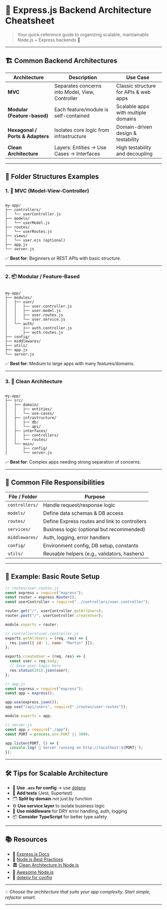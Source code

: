 # 🧠 Express.js Backend Architecture Cheatsheet

> Your quick-reference guide to organizing scalable, maintainable Node.js + Express backends 🚀

---

## 🏗️ Common Backend Architectures

| Architecture | Description | Use Case |
|--------------|-------------|----------|
| **MVC** | Separates concerns into Model, View, Controller | Classic structure for APIs & web apps |
| **Modular (Feature-based)** | Each feature/module is self-contained | Scalable apps with multiple domains |
| **Hexagonal / Ports & Adapters** | Isolates core logic from infrastructure | Domain-driven design & testability |
| **Clean Architecture** | Layers: Entities → Use Cases → Interfaces | High testability and decoupling |

---

## 📁 Folder Structures Examples

### 1. 🧱 MVC (Model-View-Controller)

```

my-app/
├── controllers/
│   └── userController.js
├── models/
│   └── userModel.js
├── routes/
│   └── userRoutes.js
├── views/
│   └── user.ejs (optional)
├── app.js
└── server.js

```

✅ **Best for**: Beginners or REST APIs with basic structure.

---

### 2. 📦 Modular / Feature-Based

```

my-app/
├── modules/
│   ├── user/
│   │   ├── user.controller.js
│   │   ├── user.model.js
│   │   ├── user.routes.js
│   │   └── user.service.js
│   └── auth/
│       ├── auth.controller.js
│       ├── auth.routes.js
├── config/
├── middlewares/
├── utils/
├── app.js
└── server.js

```

✅ **Best for**: Medium to large apps with many features/domains.

---

### 3. 🧼 Clean Architecture

```

my-app/
├── src/
│   ├── domain/
│   │   ├── entities/
│   │   └── use-cases/
│   ├── infrastructure/
│   │   ├── db/
│   │   └── api/
│   ├── interfaces/
│   │   ├── controllers/
│   │   └── routes/
│   └── main/
│       ├── config/
│       └── server.js

```

✅ **Best for**: Complex apps needing strong separation of concerns.

---

## 🚀 Common File Responsibilities

| File / Folder | Purpose |
|---------------|---------|
| `controllers/` | Handle request/response logic |
| `models/` | Define data schemas & DB access |
| `routes/` | Define Express routes and link to controllers |
| `services/` | Business logic (optional but recommended) |
| `middlewares/` | Auth, logging, error handlers |
| `config/` | Environment config, DB setup, constants |
| `utils/` | Reusable helpers (e.g., validators, hashers) |

---

## 🔧 Example: Basic Route Setup

```js
// routes/user.routes.js
const express = require("express");
const router = express.Router();
const userController = require("../controllers/user.controller");

router.get("/", userController.getAllUsers);
router.post("/", userController.createUser);

module.exports = router;
```

```js
// controllers/user.controller.js
exports.getAllUsers = (req, res) => {
  res.json([{ id: 1, name: "Martin" }]);
};

exports.createUser = (req, res) => {
  const user = req.body;
  // Save user logic here
  res.status(201).json(user);
};
```

```js
// app.js
const express = require("express");
const app = express();

app.use(express.json());
app.use("/api/users", require("./routes/user.routes"));

module.exports = app;
```

```js
// server.js
const app = require("./app");
const PORT = process.env.PORT || 3000;

app.listen(PORT, () => {
  console.log(`🚀 Server running on http://localhost:${PORT}`);
});
```

---

## 🛠️ Tips for Scalable Architecture

* 🔄 **Use `.env` for config** → use [dotenv](https://www.npmjs.com/package/dotenv)
* 🧪 **Add tests** (Jest, Supertest)
* 🗂️ **Split by domain** not just by function
* ⚙️ **Use service layer** to isolate business logic
* 🧵 **Use middleware** for DRY error handling, auth, logging
* 📦 **Consider TypeScript** for better type safety

---

## 📚 Resources

* 📘 [Express.js Docs](https://expressjs.com/)
* 🔧 [Node.js Best Practices](https://github.com/goldbergyoni/nodebestpractices)
* 🏛️ [Clean Architecture in Node.js](https://dev.to/boiboi/clean-architecture-in-nodejs-35cn)
* 🚀 [Awesome Node.js](https://github.com/sindresorhus/awesome-nodejs)
* 🧰 [dotenv for config](https://www.npmjs.com/package/dotenv)

---

💡 *Choose the architecture that suits your app complexity. Start simple, refactor smart.*

---
